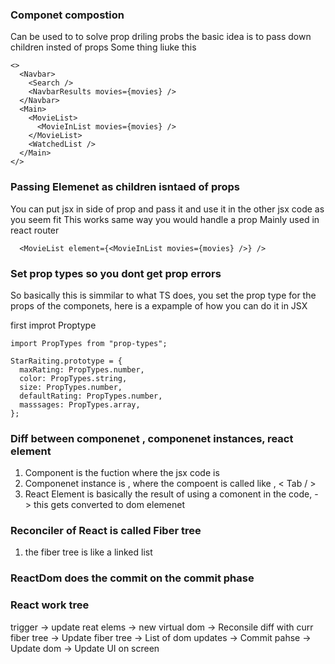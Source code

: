 ### Componet compostion

Can be used to to solve prop driling probs
the basic idea is to pass down children insted of props
Some thing liuke this

    <>
      <Navbar>
        <Search />
        <NavbarResults movies={movies} />
      </Navbar>
      <Main>
        <MovieList>
          <MovieInList movies={movies} />
        </MovieList>
        <WatchedList />
      </Main>
    </>

### Passing Elemenet as children isntaed of props

You can put jsx in side of prop and pass it and use it in the other jsx code as you seem fit
This works same way you would handle a prop
Mainly used in react router

      <MovieList element={<MovieInList movies={movies} />} />

### Set prop types so you dont get prop errors

So basically this is simmilar to what TS does, you set the prop type for the props of the componets, here is a expample of how you can do it in JSX

first improt Proptype

    import PropTypes from "prop-types";

    StarRaiting.prototype = {
      maxRating: PropTypes.number,
      color: PropTypes.string,
      size: PropTypes.number,
      defaultRating: PropTypes.number,
      masssages: PropTypes.array,
    };

### Diff between componenet , componenet instances, react element

1. Component is the fuction where the jsx code is
2. Componenet instance is , where the compoent is called like , < Tab / >
3. React Element is basically the result of using a comonent in the code, - > this gets converted to dom elemenet

### Reconciler of React is called Fiber tree

1. the fiber tree is like a linked list

### ReactDom does the commit on the commit phase

### React work tree

trigger -> update reat elems -> new virtual dom -> Reconsile diff with curr fiber tree -> Update fiber tree -> List of dom updates -> Commit pahse -> Update dom -> Update UI on screen
